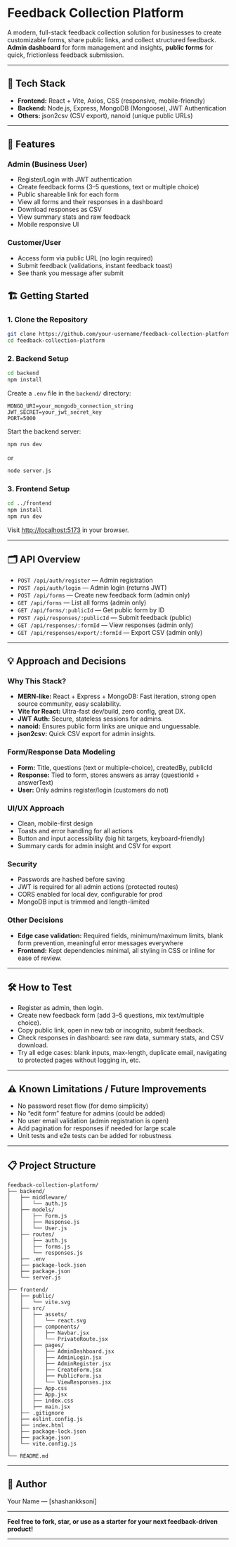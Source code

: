 # Feedback Collection Platform

A modern, full-stack feedback collection solution for businesses to create customizable forms, share public links, and collect structured feedback.
**Admin dashboard** for form management and insights, **public forms** for quick, frictionless feedback submission.

---

## 🚀 Tech Stack

* **Frontend:** React + Vite, Axios, CSS (responsive, mobile-friendly)
* **Backend:** Node.js, Express, MongoDB (Mongoose), JWT Authentication
* **Others:** json2csv (CSV export), nanoid (unique public URLs)

---

## 🎯 Features

### **Admin (Business User)**

* Register/Login with JWT authentication
* Create feedback forms (3–5 questions, text or multiple choice)
* Public shareable link for each form
* View all forms and their responses in a dashboard
* Download responses as CSV
* View summary stats and raw feedback
* Mobile responsive UI

### **Customer/User**

* Access form via public URL (no login required)
* Submit feedback (validations, instant feedback toast)
* See thank you message after submit

## 🏗️ Getting Started

### 1. **Clone the Repository**

```sh
git clone https://github.com/your-username/feedback-collection-platform.git
cd feedback-collection-platform
```

### 2. **Backend Setup**

```sh
cd backend
npm install
```

Create a `.env` file in the `backend/` directory:

```
MONGO_URI=your_mongodb_connection_string
JWT_SECRET=your_jwt_secret_key
PORT=5000
```

Start the backend server:

```sh
npm run dev
```

or

```sh
node server.js
```

### 3. **Frontend Setup**

```sh
cd ../frontend
npm install
npm run dev
```

Visit [http://localhost:5173](http://localhost:5173) in your browser.

---

## 🗂️ API Overview

* `POST /api/auth/register` — Admin registration
* `POST /api/auth/login` — Admin login (returns JWT)
* `POST /api/forms` — Create new feedback form (admin only)
* `GET /api/forms` — List all forms (admin only)
* `GET /api/forms/:publicId` — Get public form by ID
* `POST /api/responses/:publicId` — Submit feedback (public)
* `GET /api/responses/:formId` — View responses (admin only)
* `GET /api/responses/export/:formId` — Export CSV (admin only)

---

## 💡 Approach and Decisions

### **Why This Stack?**

* **MERN-like:** React + Express + MongoDB: Fast iteration, strong open source community, easy scalability.
* **Vite for React:** Ultra-fast dev/build, zero config, great DX.
* **JWT Auth:** Secure, stateless sessions for admins.
* **nanoid:** Ensures public form links are unique and unguessable.
* **json2csv:** Quick CSV export for admin insights.

### **Form/Response Data Modeling**

* **Form:** Title, questions (text or multiple-choice), createdBy, publicId
* **Response:** Tied to form, stores answers as array (questionId + answerText)
* **User:** Only admins register/login (customers do not)

### **UI/UX Approach**

* Clean, mobile-first design
* Toasts and error handling for all actions
* Button and input accessibility (big hit targets, keyboard-friendly)
* Summary cards for admin insight and CSV for export

### **Security**

* Passwords are hashed before saving
* JWT is required for all admin actions (protected routes)
* CORS enabled for local dev, configurable for prod
* MongoDB input is trimmed and length-limited

### **Other Decisions**

* **Edge case validation:** Required fields, minimum/maximum limits, blank form prevention, meaningful error messages everywhere
* **Frontend:** Kept dependencies minimal, all styling in CSS or inline for ease of review.

---

## 🛠️ How to Test

* Register as admin, then login.
* Create new feedback form (add 3–5 questions, mix text/multiple choice).
* Copy public link, open in new tab or incognito, submit feedback.
* Check responses in dashboard: see raw data, summary stats, and CSV download.
* Try all edge cases: blank inputs, max-length, duplicate email, navigating to protected pages without logging in, etc.

---


## ⚠️ Known Limitations / Future Improvements

* No password reset flow (for demo simplicity)
* No “edit form” feature for admins (could be added)
* No user email validation (admin registration is open)
* Add pagination for responses if needed for large scale
* Unit tests and e2e tests can be added for robustness


---

## 📋 Project Structure

```
feedback-collection-platform/
├── backend/
│   ├── middleware/
│   │   └── auth.js
│   ├── models/
│   │   ├── Form.js
│   │   ├── Response.js
│   │   └── User.js
│   ├── routes/
│   │   ├── auth.js
│   │   ├── forms.js
│   │   └── responses.js
│   ├── .env
│   ├── package-lock.json
│   ├── package.json
│   └── server.js
│
├── frontend/
│   ├── public/
│   │   └── vite.svg
│   ├── src/
│   │   ├── assets/
│   │   │   └── react.svg
│   │   ├── components/
│   │   │   ├── Navbar.jsx
│   │   │   └── PrivateRoute.jsx
│   │   ├── pages/
│   │   │   ├── AdminDashboard.jsx
│   │   │   ├── AdminLogin.jsx
│   │   │   ├── AdminRegister.jsx
│   │   │   ├── CreateForm.jsx
│   │   │   ├── PublicForm.jsx
│   │   │   └── ViewResponses.jsx
│   │   ├── App.css
│   │   ├── App.jsx
│   │   ├── index.css
│   │   ├── main.jsx
│   ├── .gitignore
│   ├── eslint.config.js
│   ├── index.html
│   ├── package-lock.json
│   ├── package.json
│   └── vite.config.js
│
└── README.md
```


---

## 👤 Author

Your Name — \[shashankksoni]

---

**Feel free to fork, star, or use as a starter for your next feedback-driven product!**

---

